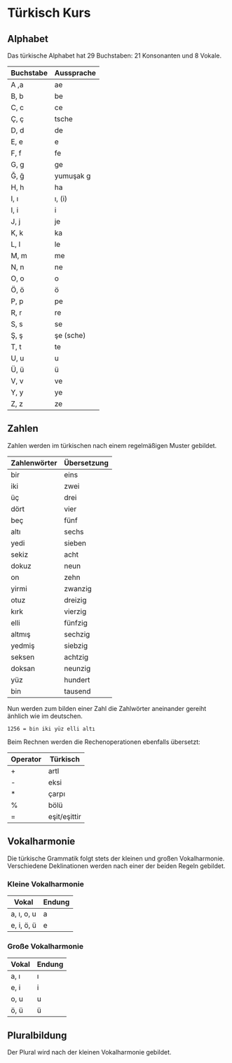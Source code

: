 # Türkisch Kurs

## Alphabet
Das türkische Alphabet hat 29 Buchstaben: 21 Konsonanten und 8 Vokale.

| Buchstabe | Aussprache  |
| - | - |
| A ,a | ae |
| B, b | be |
| C, c | ce |
| Ç, ç | tsche |
| D, d | de |
| E, e | e  |
| F, f | fe |
| G, g | ge |
| Ğ, ğ | yumuşak g| 
| H, h | ha |
| I, ı | ı, (i) |
| I, i | i |
| J, j | je | 
| K, k | ka |
| L, l | le |
| M, m | me |
| N, n | ne | 
| O, o | o |
| Ö, ö | ö |
| P, p | pe |
| R, r | re |
| S, s | se |
| Ş, ş | şe (sche)|
| T, t | te |
| U, u | u |
| Ü, ü | ü |
| V, v | ve |
| Y, y | ye |
| Z, z | ze |

## Zahlen

Zahlen werden im türkischen nach einem regelmäßigen Muster gebildet.

| Zahlenwörter | Übersetzung |
| - | - |
| bir | eins |
| iki | zwei | 
| üç | drei |
| dört | vier |
| beç | fünf |
| altı | sechs |
| yedi | sieben |
| sekiz | acht |
| dokuz | neun |
| on | zehn |
| yirmi | zwanzig |
| otuz | dreizig |
| kırk | vierzig |
| elli | fünfzig |
| altmış | sechzig |
| yedmiş | siebzig |
| seksen | achtzig |
| doksan | neunzig |
| yüz | hundert |
| bin | tausend |

Nun werden zum bilden einer Zahl die Zahlwörter aneinander gereiht änhlich wie im deutschen. 

	1256 = bin iki yüz elli altı

Beim Rechnen werden die Rechenoperationen ebenfalls übersetzt:

| Operator | Türkisch |
| - | - |
| + | artl |
| - | eksi |
| * | çarpı |
| % | bölü |
| = | eşit/eşittir |

## Vokalharmonie 


Die türkische Grammatik folgt stets der kleinen und großen Vokalharmonie. Verschiedene Deklinationen werden nach einer der beiden Regeln gebildet. 

### Kleine Vokalharmonie

| Vokal | Endung |
| - | - |
|a, ı, o, u | a |
|e, i, ö, ü | e |

### Große Vokalharmonie

| Vokal | Endung |
| - | - |
| a, ı| ı |
| e, i | i |
| o, u | u |
| ö, ü | ü |

## Pluralbildung

Der Plural wird nach der kleinen Vokalharmonie gebildet. 
